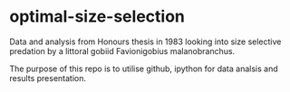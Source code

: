 optimal-size-selection
======================

Data and analysis from Honours thesis in 1983 looking into size selective predation
by a littoral gobiid Favionigobius malanobranchus.

The purpose of this repo is to utilise github, ipython for data analsis and results
presentation. 


